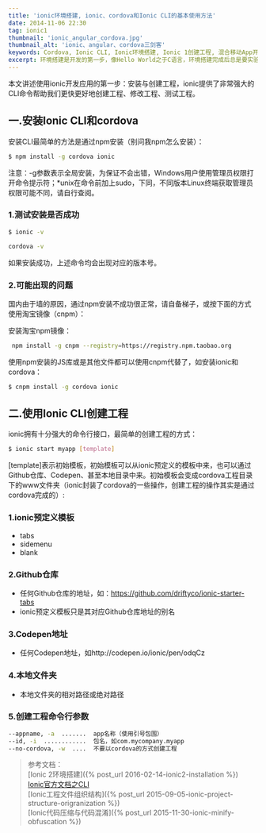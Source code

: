```yaml
---
title: 'ionic环境搭建, ionic、cordova和Ionic CLI的基本使用方法'
date: 2014-11-06 22:30
tag: ionic1
thumbnail: 'ionic_angular_cordova.jpg'
thumbnail_alt: 'ionic、angular、cordova三剑客'
keywords: Cordova, Ionic CLI, Ionic环境搭建, Ionic 1创建工程, 混合移动App开发框架, 前端开发, AngularJS, 使用Ionic和Angular等前端技术开发手机App, Android开发, iOS开发, 微信开发
excerpt: 环境搭建是开发的第一步，像Hello World之于C语言，环境搭建完成后总是要实验一下环境是否工作正常。本文讲述使用Ionic 1开发的第一步，即配置开发环境和测试开发环境，包括cordova、ionic的安装，安装过程中可能出现的问题。还简单介绍了一下Ionic CLI的使用方法和使用过程。
---
```

本文讲述使用ionic开发应用的第一步：安装与创建工程，ionic提供了非常强大的CLI命令帮助我们更快更好地创建工程、修改工程、测试工程。

## 一.安装Ionic CLI和cordova

安装CLI最简单的方法是通过npm安装（别问我npm怎么安装）：

~~~ bash
$ npm install -g cordova ionic
~~~

注意：-g参数表示全局安装，为保证不会出错，Windows用户使用管理员权限打开命令提示符；*unix在命令前加上sudo，下同，不同版本Linux终端获取管理员权限可能不同，请自行查阅。

### 1.测试安装是否成功

~~~ bash
$ ionic -v
~~~

~~~ bash
cordova -v
~~~

如果安装成功，上述命令均会出现对应的版本号。

### 2.可能出现的问题

国内由于墙的原因，通过npm安装不成功很正常，请自备梯子，或按下面的方式使用淘宝镜像（cnpm）：

安装淘宝npm镜像：

~~~ bash
 npm install -g cnpm --registry=https://registry.npm.taobao.org
~~~

使用npm安装的JS库或是其他文件都可以使用cnpm代替了，如安装ionic和cordova：

~~~ bash
$ cnpm install -g cordova ionic
~~~

## 二.使用Ionic CLI创建工程

ionic拥有十分强大的命令行接口，最简单的创建工程的方式：

~~~ bash
$ ionic start myapp [template]
~~~

[template]表示初始模板，初始模板可以从ionic预定义的模板中来，也可以通过Github仓库、Codepen、甚至本地目录中来。初始模板会变成cordova工程目录下的www文件夹（ionic封装了cordova的一些操作，创建工程的操作其实是通过cordova完成的）:

### 1.ionic预定义模板

 - tabs
 - sidemenu
 - blank

### 2.Github仓库

 - 任何Github仓库的地址，如：https://github.com/driftyco/ionic-starter-tabs
 - ionic预定义模板只是其对应Github仓库地址的别名

### 3.Codepen地址

 - 任何Codepen地址，如http://codepen.io/ionic/pen/odqCz

### 4.本地文件夹

 - 本地文件夹的相对路径或绝对路径

### 5.创建工程命令行参数

~~~ bash
--appname, -a  .......  app名称（使用引号包围）
--id, -i  ............  包名，如com.mycompany.myapp
--no-cordova, -w  ....  不要以cordova的方式创建工程
~~~

> 参考文档：<br>
> [Ionic 2环境搭建]({% post_url 2016-02-14-ionic2-installation %})<br>
> [Ionic官方文档之CLI][ionic-cli-doc]<br>
> [Ionic工程文件组织结构]({% post_url 2015-09-05-ionic-project-structure-origranization %})<br>
> [Ionic代码压缩与代码混淆]({% post_url 2015-11-30-ionic-minify-obfuscation %})

[ionic-cli-doc]: http://ionicframework.com/docs/cli/